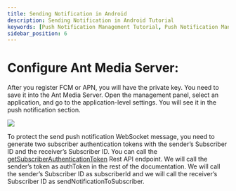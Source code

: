 ```yaml
---
title: Sending Notification in Android 
description: Sending Notification in Android Tutorial
keywords: [Push Notification Management Tutorial, Push Notification Management, Ant Media Server Documentation, Ant Media Server Tutorials]
sidebar_position: 6
---
```


# Configure Ant Media Server:

After you register FCM or APN, you will have the private key. You need to save it into the Ant Media Server. Open the management panel, select an application, and go to the application-level settings. You will see it in the push notification section.

![](@site/static/img/push-notification-settings.jpg)

To protect the send push notification WebSocket message, you need to generate two subscriber authentication tokens with the sender’s Subscriber ID and the receiver’s Subscriber ID. You can call the [getSubscriberAuthenticationToken](https://antmedia.io/rest/#/default/getSubscriberAuthenticationToken) Rest API endpoint. We will call the sender’s token as authToken in the rest of the documentation. We will call the sender’s Subscriber ID as subscriberId and we will call the receiver’s Subscriber ID as sendNotificationToSubscriber.
